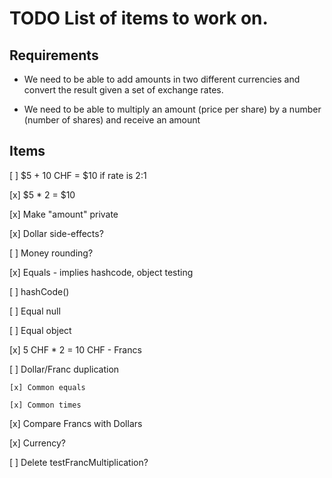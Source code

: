# TODO List of items to work on.

## Requirements

* We need to be able to add amounts in two different currencies and convert
the result given a set of exchange rates. 

* We need to be able to multiply an amount (price per share) by a number
(number of shares) and receive an amount

## Items

[ ] $5 + 10 CHF = $10 if rate is 2:1

[x] $5 * 2 = $10

[x] Make "amount" private

[x] Dollar side-effects?

[ ] Money rounding?

[x] Equals - implies hashcode, object testing

  [ ] hashCode()

  [ ] Equal null

  [ ] Equal object

[x] 5 CHF * 2 = 10 CHF - Francs

  [ ] Dollar/Franc duplication

    [x] Common equals

    [x] Common times

[x] Compare Francs with Dollars

[x] Currency?

[ ] Delete testFrancMultiplication?

